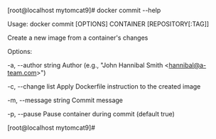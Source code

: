 \[root@localhost mytomcat9\]\# docker commit --help

Usage:  docker commit \[OPTIONS\] CONTAINER \[REPOSITORY\[:TAG\]\]

Create a new image from a container's changes

Options:

-a, --author string    Author \(e.g., "John Hannibal Smith &lt;hannibal@a-team.com&gt;"\)

-c, --change list      Apply Dockerfile instruction to the created image

-m, --message string   Commit message

-p, --pause            Pause container during commit \(default true\)

\[root@localhost mytomcat9\]\#

